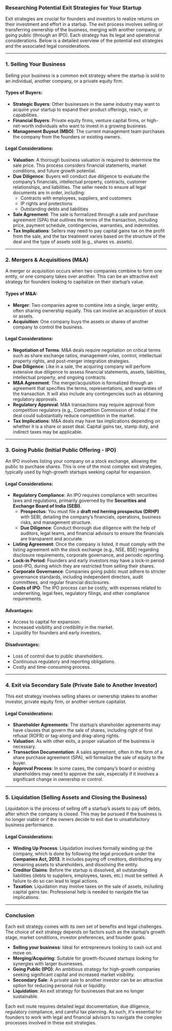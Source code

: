 ### **Researching Potential Exit Strategies for Your Startup**

Exit strategies are crucial for founders and investors to realize returns on their investment and effort in a startup. The exit process involves selling or transferring ownership of the business, merging with another company, or going public (through an IPO). Each strategy has its legal and operational considerations. Below is a detailed overview of the potential exit strategies and the associated legal considerations.

---

### **1. Selling Your Business**

Selling your business is a common exit strategy where the startup is sold to an individual, another company, or a private equity firm.

#### **Types of Buyers**:
- **Strategic Buyers**: Other businesses in the same industry may want to acquire your startup to expand their product offerings, reach, or capabilities.
- **Financial Buyers**: Private equity firms, venture capital firms, or high-net-worth individuals who want to invest in a growing business.
- **Management Buyout (MBO)**: The current management team purchases the company from the founders or existing owners.

#### **Legal Considerations**:
- **Valuation**: A thorough business valuation is required to determine the sale price. This process considers financial statements, market conditions, and future growth potential.
- **Due Diligence**: Buyers will conduct due diligence to evaluate the company’s financials, intellectual property, contracts, customer relationships, and liabilities. The seller needs to ensure all legal documents are in order, including:
  - Contracts with employees, suppliers, and customers
  - IP rights and protections
  - Outstanding debts and liabilities
- **Sale Agreement**: The sale is formalized through a sale and purchase agreement (SPA) that outlines the terms of the transaction, including price, payment schedule, contingencies, warranties, and indemnities.
- **Tax Implications**: Sellers may need to pay capital gains tax on the profit from the sale, and the tax treatment varies based on the structure of the deal and the type of assets sold (e.g., shares vs. assets).

---

### **2. Mergers & Acquisitions (M&A)**

A merger or acquisition occurs when two companies combine to form one entity, or one company takes over another. This can be an attractive exit strategy for founders looking to capitalize on their startup’s value.

#### **Types of M&A**:
- **Merger**: Two companies agree to combine into a single, larger entity, often sharing ownership equally. This can involve an acquisition of stock or assets.
- **Acquisition**: One company buys the assets or shares of another company to control the business.

#### **Legal Considerations**:
- **Negotiation of Terms**: M&A deals require negotiation on critical terms such as share exchange ratios, management roles, control, intellectual property rights, and post-merger integration strategies.
- **Due Diligence**: Like in a sale, the acquiring company will perform extensive due diligence to assess financial statements, assets, liabilities, intellectual property, and ongoing contracts.
- **M&A Agreement**: The merger/acquisition is formalized through an agreement that specifies the terms, representations, and warranties of the transaction. It will also include any contingencies such as obtaining regulatory approvals.
- **Regulatory Approval**: M&A transactions may require approval from competition regulators (e.g., Competition Commission of India) if the deal could substantially reduce competition in the market.
- **Tax Implications**: M&A deals may have tax implications depending on whether it is a share or asset deal. Capital gains tax, stamp duty, and indirect taxes may be applicable.

---

### **3. Going Public (Initial Public Offering - IPO)**

An IPO involves listing your company on a stock exchange, allowing the public to purchase shares. This is one of the most complex exit strategies, typically used by high-growth startups seeking capital for expansion.

#### **Legal Considerations**:
- **Regulatory Compliance**: An IPO requires compliance with securities laws and regulations, primarily governed by the **Securities and Exchange Board of India (SEBI)**.
  - **Prospectus**: You must file a **draft red herring prospectus (DRHP)** with SEBI, detailing the company’s financials, operations, business risks, and management structure.
  - **Due Diligence**: Conduct thorough due diligence with the help of auditors, legal teams, and financial advisors to ensure the financials are transparent and accurate.
- **Listing Agreement**: Once the company is listed, it must comply with the listing agreement with the stock exchange (e.g., NSE, BSE) regarding disclosure requirements, corporate governance, and periodic reporting.
- **Lock-in Period**: Founders and early investors may have a lock-in period post-IPO, during which they are restricted from selling their shares.
- **Corporate Governance**: Companies going public must adhere to stricter governance standards, including independent directors, audit committees, and regular financial disclosures.
- **Costs of IPO**: The IPO process can be costly, with expenses related to underwriting, legal fees, regulatory filings, and other compliance requirements.

#### **Advantages**:
- Access to capital for expansion.
- Increased visibility and credibility in the market.
- Liquidity for founders and early investors.

#### **Disadvantages**:
- Loss of control due to public shareholders.
- Continuous regulatory and reporting obligations.
- Costly and time-consuming process.

---

### **4. Exit via Secondary Sale (Private Sale to Another Investor)**

This exit strategy involves selling shares or ownership stakes to another investor, private equity firm, or another venture capitalist.

#### **Legal Considerations**:
- **Shareholder Agreements**: The startup’s shareholder agreements may have clauses that govern the sale of shares, including right of first refusal (ROFR) or tag-along and drag-along rights.
- **Valuation**: As with other exits, a proper valuation of the business is necessary.
- **Transaction Documentation**: A sales agreement, often in the form of a share purchase agreement (SPA), will formalize the sale of equity to the buyer.
- **Approval Process**: In some cases, the company’s board or existing shareholders may need to approve the sale, especially if it involves a significant change in ownership or control.

---

### **5. Liquidation (Selling Assets and Closing the Business)**

Liquidation is the process of selling off a startup’s assets to pay off debts, after which the company is closed. This may be pursued if the business is no longer viable or if the owners decide to exit due to unsatisfactory business performance.

#### **Legal Considerations**:
- **Winding Up Process**: Liquidation involves formally winding up the company, which is done by following the legal procedure under the **Companies Act, 2013**. It includes paying off creditors, distributing any remaining assets to shareholders, and dissolving the entity.
- **Creditor Claims**: Before the startup is dissolved, all outstanding liabilities (debts to suppliers, employees, taxes, etc.) must be settled. A failure to do so can lead to legal actions.
- **Taxation**: Liquidation may involve taxes on the sale of assets, including capital gains tax. Professional help is needed to navigate the tax implications.

---

### **Conclusion**

Each exit strategy comes with its own set of benefits and legal challenges. The choice of exit strategy depends on factors such as the startup’s growth stage, market conditions, investor preferences, and founder goals. 

- **Selling your business**: Ideal for entrepreneurs looking to cash out and move on.
- **Merging/Acquiring**: Suitable for growth-focused startups looking for synergies with larger businesses.
- **Going Public (IPO)**: An ambitious strategy for high-growth companies seeking significant capital and increased market visibility.
- **Secondary Sale**: A private sale to another investor can be an attractive option for reducing personal risk or liquidity.
- **Liquidation**: An exit strategy for businesses that are no longer sustainable.

Each exit route requires detailed legal documentation, due diligence, regulatory compliance, and careful tax planning. As such, it's essential for founders to work with legal and financial advisors to navigate the complex processes involved in these exit strategies.